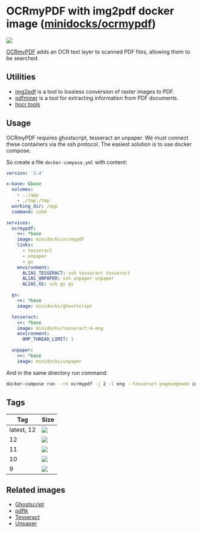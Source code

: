 OCRmyPDF with img2pdf docker image ([minidocks/ocrmypdf](https://hub.docker.com/r/minidocks/ocrmypdf))
======================================================================================================

![](https://raw.githubusercontent.com/jbarlow83/OCRmyPDF/master/docs/images/logo.svg?sanitize=true)

[OCRmyPDF](https://ocrmypdf.readthedocs.io/) adds an OCR text layer to scanned
PDF files, allowing them to be searched.

Utilities
---------

-   [img2pdf](https://gitlab.mister-muffin.de/josch/img2pdf) is a tool to
    lossless conversion of raster images to PDF.
-   [pdfminer](https://github.com/pdfminer/pdfminer.six) is a tool for
    extracting information from PDF documents.
-   [hocr tools](https://github.com/tmbdev/hocr-tools)

Usage
-----

OCRmyPDF requires ghostscript, tesseract an unpaper. We must connect these
containers via the ssh protocol. The easiest solution is to use docker compose.

So create a file `docker-compose.yml` with content:

```yaml
version: '3.4'

x-base: &base
  volumes:
    - .:/app
    - ./tmp:/tmp
  working_dir: /app
  command: sshd

services:
  ocrmypdf:
    <<: *base
    image: minidocks/ocrmypdf
    links:
      - tesseract
      - unpaper
      - gs
    environment:
      ALIAS_TESSERACT: ssh tesseract tesseract
      ALIAS_UNPAPER: ssh unpaper unpaper
      ALIAS_GS: ssh gs gs

  gs:
    <<: *base
    image: minidocks/ghostscript

  tesseract:
    <<: *base
    image: minidocks/tesseract:4-eng
    environment:
      OMP_THREAD_LIMIT: 1

  unpaper:
    <<: *base
    image: minidocks/unpaper
```

And in the same directory run command:

```bash
docker-compose run --rm ocrmypdf -j 2 -l eng --tesseract-pagesegmode input.pdf output.pdf
```

Tags
----

| Tag        | Size                                                                       |
|------------|----------------------------------------------------------------------------|
| latest, 12 | ![](https://img.shields.io/docker/image-size/minidocks/ocrmypdf/latest?style=flat-square&logo=docker&label=size)    |
| 12         | ![](https://img.shields.io/docker/image-size/minidocks/ocrmypdf/12?style=flat-square&logo=docker&label=size) |
| 11         | ![](https://img.shields.io/docker/image-size/minidocks/ocrmypdf/11?style=flat-square&logo=docker&label=size) |
| 10         | ![](https://img.shields.io/docker/image-size/minidocks/ocrmypdf/10?style=flat-square&logo=docker&label=size) |
| 9          | ![](https://img.shields.io/docker/image-size/minidocks/ocrmypdf/9?style=flat-square&logo=docker&label=size)  |

Related images
--------------

-   [Ghostscript](https://github.com/minidocks/ghostscript)
-   [pdftk](https://github.com/minidocks/pdftk)
-   [Tesseract](https://github.com/minidocks/tesseract)
-   [Unpaper](https://github.com/minidocks/unpaper)

